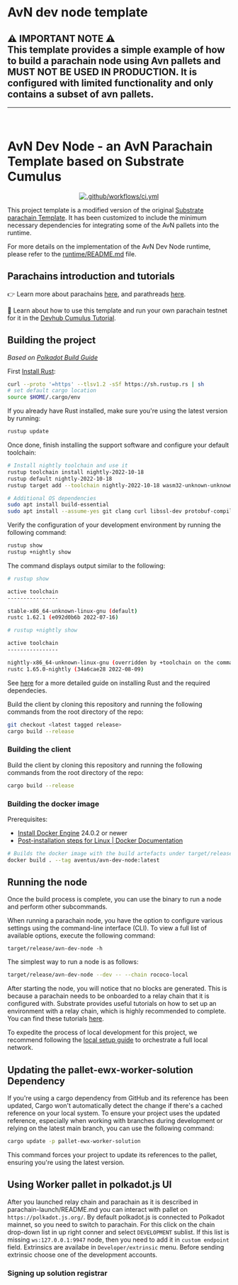 # AvN dev node template


⚠️ IMPORTANT NOTE ⚠️ <br />
This template provides a simple example of how to build a parachain node using Avn pallets and MUST NOT BE USED IN PRODUCTION. It is configured with limited functionality and only contains a subset of avn pallets.
---
---
<br />

# AvN Dev Node - an AvN Parachain Template based on Substrate Cumulus
<p align="center">
    <a href="https://github.com/Aventus-Network-Services/avn-dev-node/actions/workflows/ci.yml">
        <img src="https://github.com/Aventus-Network-Services/avn-dev-node/actions/workflows/ci.yml/badge.svg?branch=main" alt=".github/workflows/ci.yml"></a>
</p>

This project template is a modified version of the original
[Substrate parachain Template](https://github.com/substrate-developer-hub/substrate-parachain-template). It has been customized to include the minimum necessary dependencies for integrating some of the AvN pallets into the runtime.

For more details on the implementation of the AvN Dev Node runtime, please refer to the [runtime/README.md](runtime/README.md) file.

## Parachains introduction and tutorials
👉 Learn more about parachains [here](https://wiki.polkadot.network/docs/learn-parachains), and
parathreads [here](https://wiki.polkadot.network/docs/learn-parathreads).

🧙 Learn about how to use this template and run your own parachain testnet for it in the
[Devhub Cumulus Tutorial](https://docs.substrate.io/tutorials/v3/cumulus/start-relay/).

## Building the project
*Based on [Polkadot Build Guide](https://github.com/paritytech/polkadot#building)*

First [Install Rust](https://www.rust-lang.org/tools/install):

```bash
curl --proto '=https' --tlsv1.2 -sSf https://sh.rustup.rs | sh
# set default cargo location
source $HOME/.cargo/env
```

If you already have Rust installed, make sure you're using the latest version by running:

```bash
rustup update
```

Once done, finish installing the support software and configure your default toolchain:

```bash
# Install nightly toolchain and use it
rustup toolchain install nightly-2022-10-18
rustup default nightly-2022-10-18
rustup target add --toolchain nightly-2022-10-18 wasm32-unknown-unknown

# Additional OS dependencies
sudo apt install build-essential
sudo apt install --assume-yes git clang curl libssl-dev protobuf-compiler
```

Verify the configuration of your development environment by running the following command:
```bash
rustup show
rustup +nightly show
```
The command displays output similar to the following:
```bash
# rustup show

active toolchain
----------------

stable-x86_64-unknown-linux-gnu (default)
rustc 1.62.1 (e092d0b6b 2022-07-16)

# rustup +nightly show

active toolchain
----------------

nightly-x86_64-unknown-linux-gnu (overridden by +toolchain on the command line)
rustc 1.65.0-nightly (34a6cae28 2022-08-09)
```
See [here](https://docs.substrate.io/install/linux/) for a more detailed guide on installing Rust and the required dependecies.

Build the client by cloning this repository and running the following commands from the root
directory of the repo:

```bash
git checkout <latest tagged release>
cargo build --release
```


### Building the client

Build the client by cloning this repository and running the following commands from the root
directory of the repo:

```bash
cargo build --release
```

### Building the docker image

Prerequisites:
 - [Install Docker Engine](https://docs.docker.com/engine/install/) 24.0.2 or newer
 - [Post-installation steps for Linux | Docker Documentation](https://docs.docker.com/engine/install/linux-postinstall/)

```sh
# Builds the docker image with the build artefacts under target/release
docker build . --tag aventus/avn-dev-node:latest
```

## Running the node
Once the build process is complete, you can use the binary to run a node and perform other subcommands.

When running a parachain node, you have the option to configure various settings using the command-line interface (CLI). To view a full list of available options, execute the following command:
```
target/release/avn-dev-node -h
```

The simplest way to run a node is as follows:
```bash
target/release/avn-dev-node --dev -- --chain rococo-local
```
After starting the node, you will notice that no blocks are generated. This is because a parachain needs to be onboarded to a relay chain that it is configured with. Substrate provides useful tutorials on how to set up an environment with a relay chain, which is highly recommended to complete. You can find these tutorials [here](https://docs.substrate.io/tutorials/build-a-parachain/).

To expedite the process of local development for this project, we recommend following the [local setup guide](parachain-launch/README.md) to orchestrate a full local network.


## Updating the pallet-ewx-worker-solution Dependency

If you're using a cargo dependency from GitHub and its reference has been updated, Cargo won't automatically detect the change if there's a cached reference on your local system. To ensure your project uses the updated reference, especially when working with branches during development or relying on the latest main branch, you can use the following command:

```bash
cargo update -p pallet-ewx-worker-solution
```

This command forces your project to update its references to the pallet, ensuring you're using the latest version.

## Using Worker pallet in polkadot.js UI

After you launched relay chain and parachain as it is described in parachain-launch/README.md you
can interact with pallet on `https://polkadot.js.org/`. By default polkadot.js is connected to
Polkadot mainnet, so you need to switch to parachain. For this click on the chain drop-down list in
up right conner and select `DEVELOPMENT` sublist. If this list is missing `ws:127.0.0.1:9947` node,
then you need to add it in `custom endpoint` field.
Extrinsics are availabe in `Developer/extrinsic` menu. Before sending extrinsic choose one of the
development accounts.

### Signing up solution registrar
